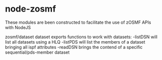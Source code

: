 # node-zosmf

These modules are been constructed to facilitate the use of zOSMF APIs with NodeJS

zosmf/dataset
dataset exports functions to work with datasets:
-listDSN will list all datasets using a HLQ
-listPDS will list the members of a dataset bringing all ispf attributes 
-readDSN brings the contend of a specific sequential/pds-member dataset
